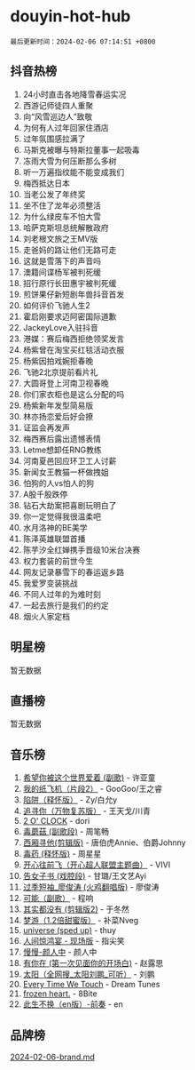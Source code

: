 # douyin-hot-hub

`最后更新时间：2024-02-06 07:14:51 +0800`

## 抖音热榜

1. 24小时直击各地降雪春运实况
1. 西游记师徒四人重聚
1. 向“风雪巡边人”致敬
1. 为何有人过年回家住酒店
1. 过年氛围感拉满了
1. 马斯克被曝与特斯拉董事一起吸毒
1. 冻雨大雪为何压断那么多树
1. 听一万遍指纹能不能变成我们
1. 梅西抵达日本
1. 当老公发了年终奖
1. 坐不住了龙年必须整活
1. 为什么绿皮车不怕大雪
1. 哈萨克斯坦总统解散政府
1. 刘老根文旅之王MV版
1. 走爸妈的路让他们无路可走
1. 这就是雪落下的声音吗
1. 澳籍间谍杨军被判死缓
1. 招行原行长田惠宇被判死缓
1. 煎饼果仔新短剧年兽抖音首发
1. 如何评价飞驰人生2
1. 霍启刚要求迈阿密国际道歉
1. JackeyLove入驻抖音
1. 港媒：赛后梅西拒绝领奖发言
1. 杨紫曾在淘宝买红毯活动衣服
1. 杨紫因拍戏婉拒春晚
1. 飞驰2北京提前看片礼
1. 大圆哥登上河南卫视春晚
1. 你们家衣柜也是这么分配的吗
1. 杨紫新年发型简易版
1. 林亦扬恋爱后好会撩
1. 证监会再发声
1. 梅西赛后露出遗憾表情
1. Letme想卸任RNG教练
1. 河南夏邑回应环卫工人讨薪
1. 新闻女王教猫一杯做拽姐
1. 怕狗的人vs怕人的狗
1. A股千股跌停
1. 钻石大劫案把喜剧玩明白了
1. 你一定觉得我很温柔吧
1. 水月洛神的BE美学
1. 陈泽英雄联盟首播
1. 陈芋汐全红婵携手晋级10米台决赛
1. 权力套装的前世今生
1. 网友记录暴雪下的春运返乡路
1. 我爱罗变装挑战
1. 不同人过年的为难时刻
1. 一起去旅行是我们的约定
1. 烟火人家定档

## 明星榜

暂无数据

## 直播榜

暂无数据

## 音乐榜

1. [希望你被这个世界爱着 (副歌)](https://sf6-cdn-tos.douyinstatic.com/obj/tos-cn-ve-2774/oUHCmWQfZlE3QQBKBeD8rCFLpJzPgCpImhsxMt) - 许亚童
1. [我的纸飞机（片段2）](https://sf5-hl-cdn-tos.douyinstatic.com/obj/tos-cn-ve-2774/oM2ZrKcg2CD5AeRB2gkeXOFB1IxAGJdZPazYHf) - GooGoo/王之睿
1. [陷阱（释怀版）](https://sf3-cdn-tos.douyinstatic.com/obj/tos-cn-ve-2774/oE8C21LeZrzKLDFfQYgMzx4GAIHageG5IzayY7) - Zy/白允y
1. [追寻你（万物复苏版）](https://sf6-cdn-tos.douyinstatic.com/obj/tos-cn-ve-2774/oYeAZJsbjIDit9APmBg8u6uDUQnHmoCf3gbo74) - 王天戈/川青
1. [2 O' CLOCK](https://sf5-hl-cdn-tos.douyinstatic.com/obj/tos-cn-ve-2774/oIUBICeqlYQHTigCBOnCMlwBZJkgiBjt1oDfbg) - dori
1. [毒蘑菇 (副歌段)](https://sf5-hl-cdn-tos.douyinstatic.com/obj/tos-cn-ve-2774/ocDEUsfdLjxnlFXtfogBCiQCEqYB7QZgZ8VViM) - 周笔畅
1. [西厢寻他(剪辑版)](https://sf5-hl-cdn-tos.douyinstatic.com/obj/tos-cn-ve-2774/oUsAVfAQKlRNxEv5qxvIB8o5qmIWUcXbzJKJhw) - 唐伯虎Annie、伯爵Johnny
1. [毒药 (释怀版)](https://sf5-hl-cdn-tos.douyinstatic.com/obj/tos-cn-ve-2774/oYILMEAzspdZBIzy4frJNB8ZHPHWAhiwowd4Ad) - 周星星
1. [开心往前飞（开心超人联盟主题曲）](https://sf3-cdn-tos.douyinstatic.com/obj/tos-cn-ve-2774/9d8fb7c82cf1421fb93a9fe925275e0a) - VIVI
1. [告女子书 (戏腔段)](https://sf5-hl-cdn-tos.douyinstatic.com/obj/tos-cn-ve-2774/osCCzFxWgstBDi92ZfBB4ht7gQENBmQMAl0eI6) - 甘璐/王文艺Ayi
1. [过季短袖_廖俊涛 (火鸡翻唱版)](https://sf5-hl-cdn-tos.douyinstatic.com/obj/tos-cn-ve-2774/ogQVJl0tRBKxQgZji7YClFEBrVDeHpPTWfCZbQ) - 廖俊涛
1. [可能（副歌）](https://sf5-hl-cdn-tos.douyinstatic.com/obj/tos-cn-ve-2774/cde1731888894259b333569393c2fb51) - 程响
1. [其实都没有 (剪辑版2)](https://sf3-cdn-tos.douyinstatic.com/obj/tos-cn-ve-2774/oEBNQenHZtBhxYjGgUDQk0BCHTigQafgFlbQ7k) - 于冬然
1. [梦游（1.2倍甜蜜版）](https://sf5-hl-cdn-tos.douyinstatic.com/obj/tos-cn-ve-2774/o4gyAUm8hwufoEABmwVIiQtHsFuGzAEEWtNMzo) - 补菜Nveg
1. [universe (sped up)](https://sf3-cdn-tos.douyinstatic.com/obj/tos-cn-ve-2774/oIQnurQLDCsdYeegkM4CKuVb23MZBXtX6QB8bv) - thuy
1. [人间惊鸿宴 - 现场版](https://sf5-hl-cdn-tos.douyinstatic.com/obj/tos-cn-ve-2774/osF4mrPePAf2Yv8Wfr5fATCHZwL5h1QiGQAKwz) - 指尖笑
1. [慢慢-颜人中](https://sf5-hl-cdn-tos.douyinstatic.com/obj/tos-cn-ve-2774/ocjHNfBXdBxQNC8ZGAeoLMFTUgtBg8bkExunDC) - 颜人中
1. [有你在 (第一次见面你的开场白)](https://sf6-cdn-tos.douyinstatic.com/obj/tos-cn-ve-2774/oAthrQ3ClJBfI57uBoFEgNDYtNCZ0TSYQQfxQ0) - 赵露思
1. [太阳（全网搜_太阳刘鹏_可听）](https://sf3-cdn-tos.douyinstatic.com/obj/tos-cn-ve-2774/ogWbyIQnlBFImVbeDocRdCIYtBHlbJXgfZMvgz) - 刘鹏
1. [Every Time We Touch](https://sf6-cdn-tos.douyinstatic.com/obj/tos-cn-ve-2774/ogN6lUKQeBBfEVhIOMikG1CcJjugxk1tztZyhP) - Dream Tunes
1. [frozen heart.](https://sf3-cdn-tos.douyinstatic.com/obj/tos-cn-ve-2774/oIIWJfyjIACZA9zQMtnJ6hQQhFC4vhCupoRBsO) - 8Bite
1. [此生不换（en版）-前奏](https://sf5-hl-cdn-tos.douyinstatic.com/obj/tos-cn-ve-2774/oMDvUGwhKrKYDEqXiMYEwxZqBWIJFA92CiLAO) - en

## 品牌榜

[2024-02-06-brand.md](2024-02-06-brand.md)
